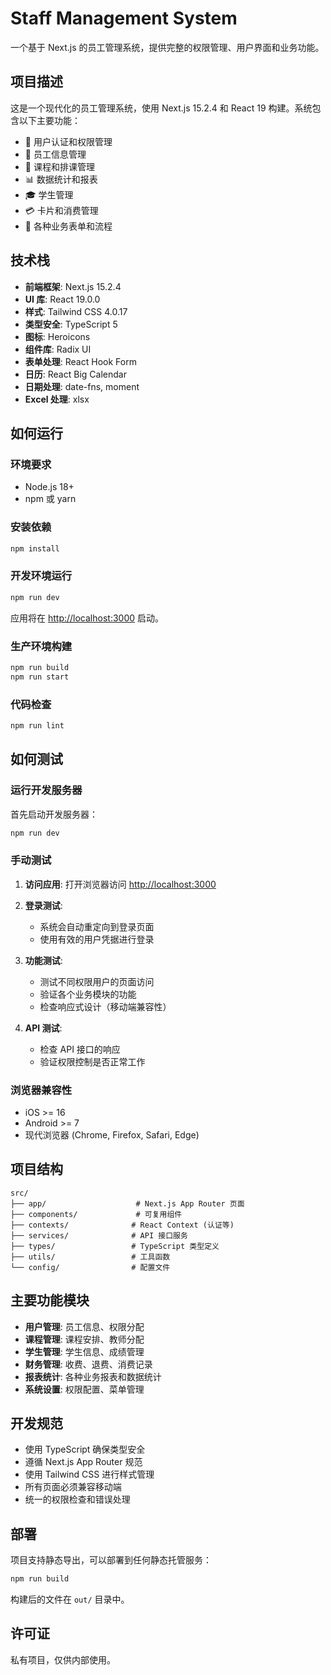 # Staff Management System

一个基于 Next.js 的员工管理系统，提供完整的权限管理、用户界面和业务功能。

## 项目描述

这是一个现代化的员工管理系统，使用 Next.js 15.2.4 和 React 19 构建。系统包含以下主要功能：

- 🔐 用户认证和权限管理
- 👥 员工信息管理
- 📅 课程和排课管理
- 📊 数据统计和报表
- 🎓 学生管理
- 💳 卡片和消费管理
- 📝 各种业务表单和流程

## 技术栈

- **前端框架**: Next.js 15.2.4
- **UI 库**: React 19.0.0
- **样式**: Tailwind CSS 4.0.17
- **类型安全**: TypeScript 5
- **图标**: Heroicons
- **组件库**: Radix UI
- **表单处理**: React Hook Form
- **日历**: React Big Calendar
- **日期处理**: date-fns, moment
- **Excel 处理**: xlsx

## 如何运行

### 环境要求

- Node.js 18+ 
- npm 或 yarn

### 安装依赖

```bash
npm install
```

### 开发环境运行

```bash
npm run dev
```

应用将在 [http://localhost:3000](http://localhost:3000) 启动。

### 生产环境构建

```bash
npm run build
npm run start
```

### 代码检查

```bash
npm run lint
```

## 如何测试

### 运行开发服务器

首先启动开发服务器：

```bash
npm run dev
```

### 手动测试

1. **访问应用**: 打开浏览器访问 [http://localhost:3000](http://localhost:3000)

2. **登录测试**: 
   - 系统会自动重定向到登录页面
   - 使用有效的用户凭据进行登录

3. **功能测试**:
   - 测试不同权限用户的页面访问
   - 验证各个业务模块的功能
   - 检查响应式设计（移动端兼容性）

4. **API 测试**:
   - 检查 API 接口的响应
   - 验证权限控制是否正常工作

### 浏览器兼容性

- iOS >= 16
- Android >= 7
- 现代浏览器 (Chrome, Firefox, Safari, Edge)

## 项目结构

```
src/
├── app/                    # Next.js App Router 页面
├── components/             # 可复用组件
├── contexts/              # React Context (认证等)
├── services/              # API 接口服务
├── types/                 # TypeScript 类型定义
├── utils/                 # 工具函数
└── config/                # 配置文件
```

## 主要功能模块

- **用户管理**: 员工信息、权限分配
- **课程管理**: 课程安排、教师分配
- **学生管理**: 学生信息、成绩管理
- **财务管理**: 收费、退费、消费记录
- **报表统计**: 各种业务报表和数据统计
- **系统设置**: 权限配置、菜单管理

## 开发规范

- 使用 TypeScript 确保类型安全
- 遵循 Next.js App Router 规范
- 使用 Tailwind CSS 进行样式管理
- 所有页面必须兼容移动端
- 统一的权限检查和错误处理

## 部署

项目支持静态导出，可以部署到任何静态托管服务：

```bash
npm run build
```

构建后的文件在 `out/` 目录中。

## 许可证

私有项目，仅供内部使用。